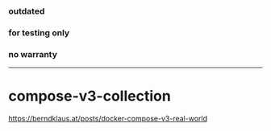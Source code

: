 ### outdated
### for testing only
### no warranty
---------------------------

# compose-v3-collection
https://berndklaus.at/posts/docker-compose-v3-real-world
